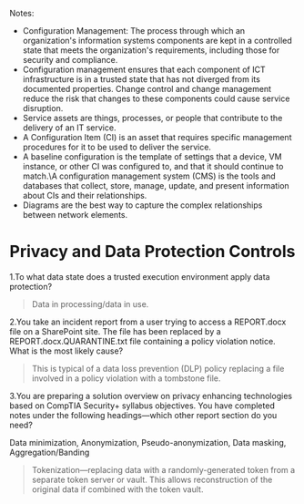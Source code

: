 Notes: 

 - Configuration Management: The process through which an organization's information systems components are kept in a controlled state that meets the organization's requirements, including those for security and compliance.
 - Configuration management ensures that each component of ICT infrastructure is in a trusted state that has not diverged from its documented properties. Change control and change management reduce the risk that changes to these components could cause service disruption. 
 - Service assets are things, processes, or people that contribute to the delivery of an IT service.
 - A Configuration Item (CI) is an asset that requires specific management procedures for it to be used to deliver the service. 
 - A baseline configuration is the template of settings that a device, VM instance, or other CI was configured to, and that it should continue to match.\A configuration management system (CMS) is the tools and databases that collect, store, manage, update, and present information about CIs and their relationships.
 - Diagrams are the best way to capture the complex relationships between network elements.

# Privacy and Data Protection Controls

1.To what data state does a trusted execution environment apply data protection?

 > Data in processing/data in use.

2.You take an incident report from a user trying to access a REPORT.docx file on a SharePoint site. The file has been replaced by a REPORT.docx.QUARANTINE.txt file containing a policy violation notice. What is the most likely cause?

 > This is typical of a data loss prevention (DLP) policy replacing a file involved in a policy violation with a tombstone file.

3.You are preparing a solution overview on privacy enhancing technologies based on CompTIA Security+ syllabus objectives. You have completed notes under the following headings—which other report section do you need?

Data minimization, Anonymization, Pseudo-anonymization, Data masking, Aggregation/Banding

 > Tokenization—replacing data with a randomly-generated token from a separate token server or vault. This allows reconstruction of the original data if combined with the token vault.
